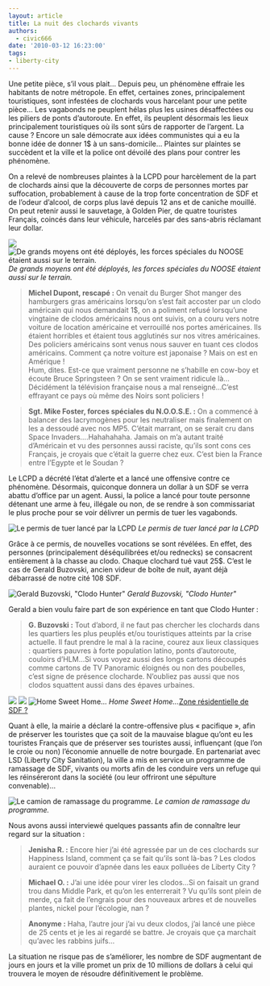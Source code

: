 ```yaml
---
layout: article
title: La nuit des clochards vivants
authors:
  - civic666
date: '2010-03-12 16:23:00'
tags:
- liberty-city
---
```


Une petite pièce, s’il vous plait… Depuis peu, un phénomène effraie les habitants de notre métropole. En effet, certaines zones, principalement touristiques, sont infestées de clochards vous harcelant pour une petite pièce… Les vagabonds ne peuplent hélas plus les usines désaffectées ou les piliers de ponts d’autoroute. En effet, ils peuplent désormais les lieux principalement touristiques où ils sont sûrs de rapporter de l’argent. La cause ? Encore un sale démocrate aux idées communistes qui a eu la bonne idée de donner 1$ à un sans-domicile… Plaintes sur plaintes se succèdent et la ville et la police ont dévoilé des plans pour contrer les phénomène.

On a relevé de nombreuses plaintes à la LCPD pour harcèlement de la part de clochards ainsi que la découverte de corps de personnes mortes par suffocation, probablement à cause de la trop forte concentration de SDF et de l’odeur d’alcool, de corps plus lavé depuis 12 ans et de caniche mouillé. On peut retenir aussi le sauvetage, à Golden Pier, de quatre touristes Français, coincés dans leur véhicule, harcelés par des sans-abris réclamant leur dollar.

![](/content/images/2007/06/GTAIV-2010-03-06-08-51-46-64.jpg)
![De grands moyens ont été déployés, les forces spéciales du NOOSE étaient aussi sur le terrain.](/content/images/2007/06/GTAIV-2010-03-06-08-52-56-81.jpg)
_De grands moyens ont été déployés, les forces spéciales du NOOSE étaient aussi sur le terrain._

> **Michel Dupont, rescapé :** On venait du Burger Shot manger des hamburgers gras américains lorsqu’on s’est fait accoster par un clodo américain qui nous demandait 1$, on a poliment refusé lorsqu’une vingtaine de clodos américains nous ont suivis, on a couru vers notre voiture de location américaine et verrouillé nos portes américaines. Ils étaient horribles et étaient tous agglutinés sur nos vitres américaines. Des policiers américains sont venus nous sauver en tuant ces clodos américains. Comment ça notre voiture est japonaise ? Mais on est en Amérique !  
> Hum, dites. Est-ce que vraiment personne ne s’habille en cow-boy et écoute Bruce Springsteen ? On se sent vraiment ridicule là…Décidément la télévision française nous a mal renseigné…C’est effrayant ce pays où même des Noirs sont policiers !

> **Sgt. Mike Foster, forces spéciales du N.O.O.S.E. :** On a commencé à balancer des lacrymogènes pour les neutraliser mais finalement on les a dessoudé avec nos MP5. C’était marrant, on se serait cru dans Space Invaders….Hahahahaha. Jamais on m’a autant traité d’Américain et vu des personnes aussi raciste, qu’ils sont cons ces Français, je croyais que c’était la guerre chez eux. C’est bien la France entre l’Egypte et le Soudan ?

Le LCPD a décrété l’état d’alerte et a lancé une offensive contre ce phénomène. Désormais, quiconque donnera un dollar à un SDF se verra abattu d’office par un agent. Aussi, la police a lancé pour toute personne détenant une arme à feu, illégale ou non, de se rendre à son commissariat le plus proche pour se voir délivrer un permis de tuer les vagabonds.

![Le permis de tuer lancé par la LCPD](/content/images/2007/06/license.jpg)
_Le permis de tuer lancé par la LCPD_

Grâce à ce permis, de nouvelles vocations se sont révélées. En effet, des personnes (principalement déséquilibrées et/ou rednecks) se consacrent entièrement à la chasse au clodo. Chaque clochard tué vaut 25$. C’est le cas de Gerald Buzovski, ancien videur de boîte de nuit, ayant déjà débarrassé de notre cité 108 SDF.

![Gerald Buzovski, "Clodo Hunter"](/content/images/2007/06/GTAIV-2010-03-06-09-42-53-38.jpg)
_Gerald Buzovski, "Clodo Hunter"_

Gerald a bien voulu faire part de son expérience en tant que Clodo Hunter :

> **G. Buzovski :** Tout d’abord, il ne faut pas chercher les clochards dans les quartiers les plus peuplés et/ou touristiques atteints par la crise actuelle. Il faut prendre le mal à la racine, courez aux lieux classiques : quartiers pauvres à forte population latino, ponts d’autoroute, couloirs d’HLM…Si vous voyez aussi des longs cartons découpés comme cartons de TV Panoramic éloignés ou non des poubelles, c’est signe de présence clocharde. N’oubliez pas aussi que nos clodos squattent aussi dans des épaves urbaines.

![](/content/images/2007/06/GTAIV-2010-03-06-09-43-58-511.jpg)
![](/content/images/2007/06/GTAIV-2010-03-06-09-45-13-00.jpg)
![Home Sweet Home...](/content/images/2007/06/GTAIV-2010-03-06-09-40-04-64.jpg)
_Home Sweet Home..._[Zone résidentielle de SDF ?](/content/images/2007/06/GTAIV-2010-03-06-09-41-08-50.jpg)

Quant à elle, la mairie a déclaré la contre-offensive plus « pacifique », afin de préserver les touristes que ça soit de la mauvaise blague qu’ont eu les touristes Français que de préserver ses touristes aussi, influençant (que l’on le croie ou non) l’économie annuelle de notre bourgade. En partenariat avec LSD (Liberty City Sanitation), la ville a mis en service un programme de ramassage de SDF, vivants ou morts afin de les conduire vers un refuge qui les réinséreront dans la société (ou leur offriront une sépulture convenable)…

![Le camion de ramassage du programme.](/content/images/2007/06/GTAIV-2010-03-06-09-46-50-26.jpg)
_Le camion de ramassage du programme._

Nous avons aussi interviewé quelques passants afin de connaître leur regard sur la situation :

> **Jenisha R. :** Encore hier j’ai été agressée par un de ces clochards sur Happiness Island, comment ça se fait qu’ils sont là-bas ? Les clodos auraient ce pouvoir d’apnée dans les eaux polluées de Liberty City ?

> **Michael O. :** J’ai une idée pour virer les clodos…Si on faisait un grand trou dans Middle Park, et qu’on les enterrerait ? Vu qu’ils sont plein de merde, ça fait de l’engrais pour des nouveaux arbres et de nouvelles plantes, nickel pour l’écologie, nan ?

> **Anonyme :** Haha, l’autre jour j’ai vu deux clodos, j’ai lancé une pièce de 25 cents et je les ai regardé se battre. Je croyais que ça marchait qu’avec les rabbins juifs…

La situation ne risque pas de s’améliorer, les nombre de SDF augmentant de jours en jours et la ville promet un prix de 10 millions de dollars à celui qui trouvera le moyen de résoudre définitivement le problème.